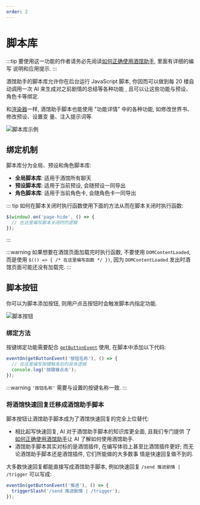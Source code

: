 ```yaml
---
order: 2
---
```


# 脚本库

:::tip 要使用这一功能的作者请务必先阅读[如何正确使用酒馆助手](/guide/基本用法/如何正确使用酒馆助手.md), 里面有详细的编写
说明和应用提示. :::

酒馆助手的脚本库允许你在后台运行 JavaScript 脚本, 你因而可以做到每 20 楼自动调用一次 AI 来生成对之前剧情的总结等各种功能
, 且可以让这些功能与预设、角色卡等绑定.

和[渲染器](/guide/基本用法/渲染器.md)一样, 酒馆助手脚本也能使用 "功能详情" 中的各种功能, 如修改世界书、修改预设、设置变
量、注入提示词等.

![脚本库示例](/脚本库.png)

## 绑定机制

脚本库分为全局、预设和角色脚本库:

- **全局脚本库**: 适用于酒馆所有聊天
- **预设脚本库**: 适用于当前预设, 会随预设一同导出
- **角色脚本库**: 适用于当前角色卡, 会随角色卡一同导出

::: tip 如何在脚本关闭时执行函数使用下面的方法从而在脚本关闭时执行函数:
```javascript
$(window).on('page-hide', () => {
  // 在这里编写脚本关闭时的逻辑
});
```
:::

:::warning
如果想要在酒馆页面加载完时执行函数, 不要使用 `DOMContentLoaded`, 而是使用 `$(() => { /* 在这里编写函数 */ })`, 因为
`DOMContentLoaded` 发出时酒馆页面可能还没有加载完. 
:::

## 脚本按钮

你可以为脚本添加按钮, 则用户点击按钮时会触发脚本内指定功能.

![脚本按钮](/脚本按钮.png)

### 绑定方法

按键绑定功能需要配合 [`getButtonEvent`](/guide/功能详情/脚本额外功能#getbuttonevent) 使用, 在脚本中添加以下代码:

```javascript
eventOn(getButtonEvent('按钮名称'), () => {
  // 在这里编写按键触发后的具体逻辑
  console.log('按键被点击');
});
```

:::warning `'按钮名称'` 需要与设置的按键名称一致. :::

### 将酒馆快速回复迁移成酒馆助手脚本

脚本按钮让酒馆助手脚本成为了酒馆快速回复的完全上位替代:

- 相比起写快速回复, AI 对于酒馆助手脚本的知识库更全面, 且我们专门提供
  了[如何正确使用酒馆助手](/guide/基本用法/如何正确使用酒馆助手.md)让 AI 了解如何使用酒馆助手.
- 酒馆助手脚本其实对标的是酒馆插件, 在编写体验上甚至比酒馆插件更好; 而无论酒馆助手脚本还是酒馆插件, 它们所能做的大多数事
  情是快速回复做不到的.

大多数快速回复都能直接写成酒馆助手脚本, 例如快速回复 `/send 推进剧情 | /trigger` 可以写成:

```javascript
eventOn(getButtonEvent('推进'), () => {
  triggerSlash('/send 推进剧情 | /trigger');
});
```
